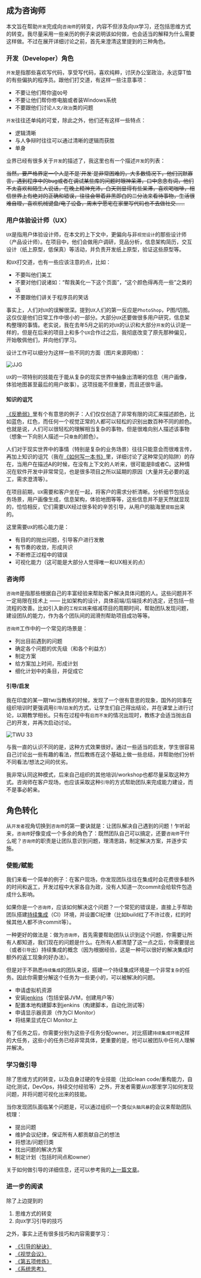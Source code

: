 ## 成为咨询师

本文旨在帮助`开发`完成向`咨询师`的转变，内容不但涉及向`UX`学习，还包括思维方式的转变。我尽量采用一些亲历的例子来说明该如何做，也会适当的解释为什么需要这样做。不过在展开详细讨论之前，首先来澄清这里提到的三种角色。

### 开发（Developer）角色

`开发`是指那些喜欢写代码，享受写代码，喜欢纯粹，讨厌办公室政治，永远穿T恤的有些偏执的程序员。跟他们打交道，有这样一些注意事项：

-  不要让他们帮你盗`QQ`号
-  不要让他们帮你修电脑或者装Windows系统
-  不要跟他们讨论`人文/政治`类的问题

`开发`往往还单纯的可爱，除此之外，他们还有这样一些特点：

-  逻辑清晰
-  与人争辩时往往可以通过清晰的逻辑而获胜
-  单身

业界已经有很多关于`开发`的描述了，我这里也有一个描述`开发`的列表：

<del>
当然，要严格界定一个人是不是`开发`是非常困难的，大多数情况下，他们沉默寡言，遇到程序中的bug或者在调试某些库的问题时眼神呆滞，口中念念有词，他们不太喜欢和陌生人说话，在晚上精神充沛，白天则显得有些呆滞，喜欢喝咖啡，相信世界上有绝对的正确和错误，往往会带着非黑即白的二分法来看待事物，生活很难自理，喜欢机械键盘/电子设备，周末宁愿宅在家里写代码也不去做社交……
</del>

### 用户体验设计师（UX）

`UX`是指用户体验设计师，在本文的上下文中，更偏向与非`视觉设计`的那些设计师（产品设计师）。在项目中，他们会做用户调研，竞品分析，信息架构简历，交互设计（纸上原型，低保真）等活动，并负责开发纸上原型，验证这些原型等。

和`UX`打交道，也有一些应该注意的点，比如：

-  不要叫他们美工
-  不要对他们说诸如：“帮我美化一下这个页面”，“这个颜色得再亮一些”之类的话
-  不要跟他们讲关于程序员的笑话

事实上，人们对`UX`的误解很深。提到`UX`人们的第一反应是`PhotoShop`，P图/切图。这仅仅是他们日常工作中很小的一部分。大部分`UX`还要做很多用户研究，信息架构整理的事情。老实说，我在去年5月之前的对`UX`的认识和大部分`开发`的认识是一样的，但是在后来的项目上和多个`UX`合作过之后，我彻底改变了原先那种偏见，开始敬佩他们，并向他们学习。

设计工作可以细分为这样一些不同的方面（图片来源网络）：

![JJG](images/jjg-resized.png)

`UX`的一项特别的技能在于能从复杂的现实世界中抽象出清晰的信息（用户画像，体验地图甚至最后的用户故事）。这项技能不但重要，而且还很牛逼。

#### 知识的诅咒

[《反脆弱》](https://book.douban.com/subject/25782902/)里有个有意思的例子：人们仅仅创造了非常有限的词汇来描述颜色，比如蓝色，红色，而任何一个视觉正常的人都可以轻松的识别出数百种不同的颜色。也就是说，人们可以很轻松的理解相当复杂的事物，但是很难向别人描述该事物（想象一下向别人描述一只`章鱼`的颜色）。

人们对于现实世界中的事情（特别是复杂的业务场景）往往只能意会而很难言传，再加上知识的诅咒（我在[《如何写一本书》](http://icodeit.org/2015/08/how-to-write-a-book/)里，详细讨论了这种常见的陷阱）的存在，当用户在描述A的时候，在没有上下文的人听来，很可能是B或者C。这种情况在软件开发中非常常见，也是很多项目之所以延期的原因（大量并无必要的返工，需求澄清等）。

在项目前期，`UX`需要和客户坐在一起，将客户的需求分析清晰。分析细节包括业务场景，用户画像生成，信息架构，体验地图等等，这些信息并不是天然就显现的，恰恰相反，它们需要UX经过很多轮的辛苦引导，从用户的脑海里`提取`出来的。

这里需要`UX`的核心能力是：

-  有目的的抛出问题，引导客户进行发散
-  有节奏的收敛，形成共识
-  不断修正过程中的错误
-  可视化能力（这可能是大部分人觉得唯一和UX相关的点）

### 咨询师

`咨询师`是指那些根据自己的丰富经验来帮助客户解决具体问题的人。这些问题并不一定局限在技术上 —— 比如架构的设计，具体前端/后端技术的选定，还包括一些流程的改善。比如引入新的`工程实践`来缩减项目的周期时间，帮助团队发现问题，建设团队的能力，作为各个团队间的润滑剂帮助项目成功等等。

`咨询师`工作中的一个常见的场景是：

-  列出目前遇到的问题
-  确定各个问题的优先级（和各个利益方）
-  制定方案
-  给方案加上时间，形成计划
-  细化计划中的条目，并促成它

#### 引导/启发

我在印度的某一期`TWU`当教练的时候，发现了一个很有意思的现象，国外的同事在组织培训时更强调用`引导`/`启发`的方式，让学生们自己得出结论，并在课堂上进行讨论，以期教学相长。只有在过程中有`启而不发`的情况出现时，教练才会适当抛出自己的开发，并再次启动讨论。

![TWU 33](images/twu22-resized.png)

与我一直的认识不同的是，这种方式效果很好。通过一些适当的启发，学生很容易自己讨论出一些有趣的看法，然后教练在这个基础上做一些总结，并帮助他们分析不同看法/想法之间的优劣。

我非常认同这种模式，后来自己组织的其他培训/workshop也都尽量采取这种方式。咨询师在客户现场，也应该采取这种`引导`的方式帮助团队来完成能力建设，而不是事必躬亲。

## 角色转化

从`开发者`视角切换到`咨询师`的第一要诀就是：让团队解决自己遇到的问题！乍听起来，`咨询师`好像变成一个多余的角色了：既然团队自己可以搞定，还要`咨询师`干什么呢？`咨询师`的职责是让团队意识到问题，理清思路，制定解决方案，并逐步实施。

### 使能/赋能

我们来看一个简单的例子：在客户现场，你发现团队往往在集成时会花费很多额外的时间和返工，开发过程中大家各自为政，没有人知道一次commit会给软件包造成什么影响。

如果你是一个`咨询师`，应该如何解决这个问题？一个常犯的错误是，直接上手帮助团队搭建[持续集成](http://www.martinfowler.com/articles/continuousIntegration.html)（CI）环境，并设置CI纪律（比如build红了不许过夜，红的时候其他人都不许commit等）。

一种更好的做法是：做为`咨询师`，首先需要帮助团队认识到这个问题，你需要让所有人都知道，我们现在的问题是什么。在所有人都清楚了这一点之后，你需要提出（或者`引导`出）持续集成的概念（因为根据经验，这是一种可以很好的解决集成时额外的返工现象的好办法）。

但是对于不熟悉`持续集成`的团队来说，搭建一个持续集成环境是一个非常`复杂`的任务。因此你需要分解这个任务为一些更小的，可以被解决的问题。

-  申请虚拟机资源
-  安装[jenkins](https://jenkins-ci.org/)（包括安装JVM，创建用户等）
-  配置本地构建脚本到jenkins（构建脚本，自动化测试等）
-  申请显示器资源（作为CI Monitor）
-  将结果显式在CI Monitor上

有了任务之后，你需要分别为这些子任务分配owner。对比搭建`持续集成环境`这样的大任务，这些小的任务已经非常具体，更重要的是，他可以被团队中任何人理解并解决。

### 学习做引导

除了思维方式的转变，以及自身过硬的专业技能（比如clean code/重构能力，自动化测试，DevOps，持续交付经验等）之外，开发者需要从`UX`那里学习如何发现问题，并将问题可视化出来的技能。

当你发现团队面临某个问题是，可以通过组织一个类似`头脑风暴`的会议来帮助团队梳理：

-  提出问题
-  维护会议纪律，保证所有人都贡献自己的想法
-  将想法/问题归类
-  找出问题的解决方案
-  制定计划（包括时间点和owner）

关于如何做引导的详细信息，还可以参考我的[上一篇文章](http://icodeit.org/2016/01/how-to-facilitate/)。

### 进一步的阅读

除了上边提到的

1.  思维方式的转变
2.  向`UX`学习引导的技巧

之外，事实上还有很多技巧和内容需要学习：

-  [《引导的秘诀》](https://book.douban.com/subject/25899338/)
-  [《视觉会议》](https://book.douban.com/subject/10433731/)
-  [《第五项修炼》](https://book.douban.com/subject/4051739/)
-  [《系统思考》](https://book.douban.com/subject/1156866/)
